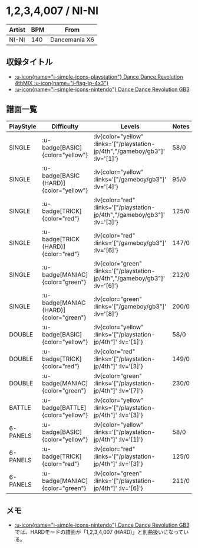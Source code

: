 # 1,2,3,4,007 / NI-NI

|Artist|BPM|From|
|------|---|----|
|NI-NI|140|Dancemania X6|

## 収録タイトル

- [ :u-icon{name="i-simple-icons-playstation"} Dance Dance Revolution 4thMIX :u-icon{name="i-flag-jp-4x3"} ](/playstation-jp/4th)
- [ :u-icon{name="i-simple-icons-nintendo"} Dance Dance Revolution GB3](/gameboy/gb3)

## 譜面一覧

|PlayStyle|Difficulty|Levels|Notes|Movie|
|---------|----------|------|-----|-----|
|SINGLE| :u-badge[BASIC]{color="yellow"} | :lv{color="yellow" :links='["/playstation-jp/4th","/gameboy/gb3"]' :lv='[1]'} |58/0||
|SINGLE| :u-badge[BASIC (HARD)]{color="yellow"} | :lv{color="yellow" :links='["/gameboy/gb3"]' :lv='[4]'} |95/0||
|SINGLE| :u-badge[TRICK]{color="red"} | :lv{color="red" :links='["/playstation-jp/4th","/gameboy/gb3"]' :lv='[3]'} |125/0||
|SINGLE| :u-badge[TRICK (HARD)]{color="red"} | :lv{color="red" :links='["/gameboy/gb3"]' :lv='[6]'} |147/0||
|SINGLE| :u-badge[MANIAC]{color="green"} | :lv{color="green" :links='["/playstation-jp/4th","/gameboy/gb3"]' :lv='[6]'} |212/0||
|SINGLE| :u-badge[MANIAC (HARD)]{color="green"} | :lv{color="green" :links='["/gameboy/gb3"]' :lv='[8]'} |200/0||
|DOUBLE| :u-badge[BASIC]{color="yellow"} | :lv{color="yellow" :links='["/playstation-jp/4th"]' :lv='[1]'} |58/0||
|DOUBLE| :u-badge[TRICK]{color="red"} | :lv{color="red" :links='["/playstation-jp/4th"]' :lv='[3]'} |149/0||
|DOUBLE| :u-badge[MANIAC]{color="green"} | :lv{color="green" :links='["/playstation-jp/4th"]' :lv='[7]'} |230/0||
|BATTLE| :u-badge[BATTLE]{color="yellow"} | :lv{color="yellow" :links='["/playstation-jp/4th"]' :lv='[3]'} |||
|6-PANELS| :u-badge[BASIC]{color="yellow"} | :lv{color="yellow" :links='["/playstation-jp/4th"]' :lv='[1]'} |58/0||
|6-PANELS| :u-badge[TRICK]{color="red"} | :lv{color="red" :links='["/playstation-jp/4th"]' :lv='[3]'} |125/0||
|6-PANELS| :u-badge[MANIAC]{color="green"} | :lv{color="green" :links='["/playstation-jp/4th"]' :lv='[6]'} |211/0||

## メモ

- [ :u-icon{name="i-simple-icons-nintendo"} Dance Dance Revolution GB3](/gameboy/gb3)では、HARDモードの譜面が「1,2,3,4,007 (HARD)」と別曲扱いになっている。
